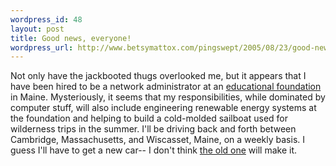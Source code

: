 ```yaml
--- 
wordpress_id: 48
layout: post
title: Good news, everyone!
wordpress_url: http://www.betsymattox.com/pingswept/2005/08/23/good-news-everyone/
---
```

Not only have the jackbooted thugs overlooked me, but it appears that I have been hired to be a network administrator at an <a href="http://chewonki.org">educational foundation</a> in Maine. Mysteriously, it seems that my responsibilities, while dominated by computer stuff, will also include engineering renewable energy systems at the foundation and helping to build a cold-molded sailboat used for wilderness trips in the summer.
I'll be driving back and forth between Cambridge, Massachusetts, and Wiscasset, Maine, on a weekly basis. I guess I'll have to get a new car-- I don't think <a href="http://http://www.austinev.org/evalbum/573.html">the old one</a> will make it.

